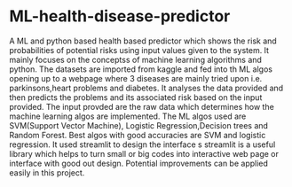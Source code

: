# ML-health-disease-predictor
A ML and python based health based predictor which shows the risk and probabilities of potential risks using input values given to the system.
It mainly focuses on the conceptss of machine learning algorithms and python. 
The datasets are imported from kaggle and fed into th ML algos opening up to a webpage where 3 diseases are mainly tried upon i.e. parkinsons,heart problems and diabetes.
It analyses the data provided and then predicts the problems and its associated risk based on the input provided. The input provded are the raw data which determines how the machine learning algos are implemented. 
The ML algos used are SVM(Support Vector Machine), Logistic Regression,Decision trees and Random Forest. Best algos with good accuracies are SVM and logistic regression.
It used streamlit to design the interface s streamlit is a useful library which helps to turn small or big codes into interactive web page or interface with good out design.
Potential improvements can be applied easily in this project.
